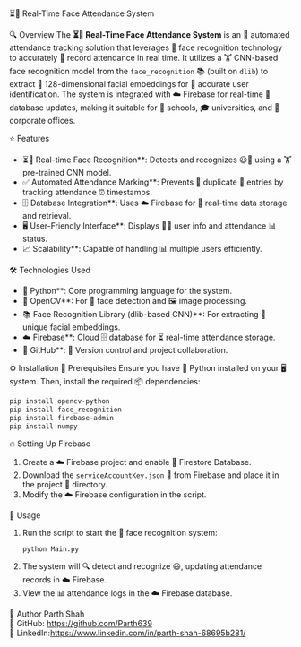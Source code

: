 ⏳📸 Real-Time Face Attendance System

🔍 Overview
The **⏳📸 Real-Time Face Attendance System** is an 🤖 automated attendance tracking solution that leverages 🧠 face recognition technology to accurately 📝 record attendance in real time. It utilizes a 🏋️ CNN-based face recognition model from the `face_recognition` 📚 (built on `dlib`) to extract 📏 128-dimensional facial embeddings for 🎯 accurate user identification. The system is integrated with ☁️ Firebase for real-time 📡 database updates, making it suitable for 🏫 schools, 🎓 universities, and 🏢 corporate offices.

 ⭐ Features
- ⏳📸 Real-time Face Recognition**: Detects and recognizes 😃👀 using a 🏋️ pre-trained CNN model.
- ✅ Automated Attendance Marking**: Prevents 🚫 duplicate 📝 entries by tracking attendance ⏰ timestamps.
- 🗄️ Database Integration**: Uses ☁️ Firebase for 📡 real-time data storage and retrieval.
- 🖥️ User-Friendly Interface**: Displays 🧑📄 user info and attendance 📊 status.
- 📈 Scalability**: Capable of handling 📊 multiple users efficiently.

 🛠️ Technologies Used
- 🐍 Python**: Core programming language for the system.
- 📸 OpenCV**: For 👀 face detection and 🖼️ image processing.
- 📚 Face Recognition Library (dlib-based CNN)**: For extracting 🔑 unique facial embeddings.
- ☁️ Firebase**: Cloud 🗄️ database for ⏳ real-time attendance storage.
- 🐙 GitHub**: 📂 Version control and project collaboration.

⚙️ Installation
🔧 Prerequisites
Ensure you have 🐍 Python installed on your 🖥️ system. Then, install the required 📦 dependencies:
```bash
pip install opencv-python
pip install face_recognition
pip install firebase-admin
pip install numpy
```
🔥 Setting Up Firebase
1. Create a ☁️ Firebase project and enable 🔄 Firestore Database.
2. Download the `serviceAccountKey.json` 📂 from Firebase and place it in the project 📁 directory.
3. Modify the ☁️ Firebase configuration in the script.

🚀 Usage
1. Run the script to start the 📸 face recognition system:
   ```bash
   python Main.py
   ```
2. The system will 🔍 detect and recognize 😃, updating attendance records in ☁️ Firebase.
3. View the 📊 attendance logs in the ☁️ Firebase database.

👤 Author
Parth Shah  
🐙 GitHub: https://github.com/Parth639   
💼 LinkedIn:https://www.linkedin.com/in/parth-shah-68695b281/

